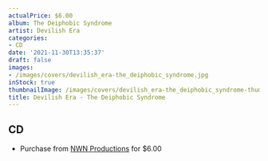 ```yaml
---
actualPrice: $6.00
album: The Deiphobic Syndrome
artist: Devilish Era
categories:
- CD
date: '2021-11-30T13:35:37'
draft: false
images:
- /images/covers/devilish_era-the_deiphobic_syndrome.jpg
inStock: true
thumbnailImage: /images/covers/devilish_era-the_deiphobic_syndrome-thumb.jpg
title: Devilish Era - The Deiphobic Syndrome
---
```


## CD
* Purchase from [NWN Productions](http://shop.nwnprod.com/index.php?route=product/product&path=93&product_id=1991&sort=pd.name&order=ASC) for $6.00
